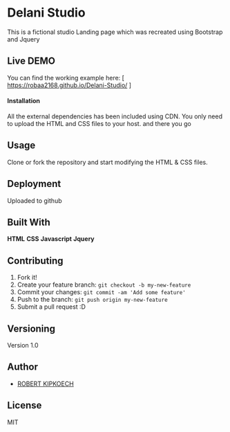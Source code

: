#   Delani Studio

This is a fictional studio Landing page which was recreated using Bootstrap and Jquery

## Live DEMO
You can find the working example here: [ https://robaa2168.github.io/Delani-Studio/ ]

#### Installation
All the external dependencies has been included using CDN. You only need to upload the HTML and CSS files to your host.
and there you go
## Usage
Clone or fork the repository and start modifying the HTML & CSS files.


## Deployment
Uploaded to github

## Built With

**HTML**
**CSS**
**Javascript**
**Jquery**


## Contributing

1. Fork it!
2. Create your feature branch: `git checkout -b my-new-feature`
3. Commit your changes: `git commit -am 'Add some feature'`
4. Push to the branch: `git push origin my-new-feature`
5. Submit a pull request :D

## Versioning

Version 1.0
## Author

* [ROBERT KIPKOECH]()

## License
MIT
